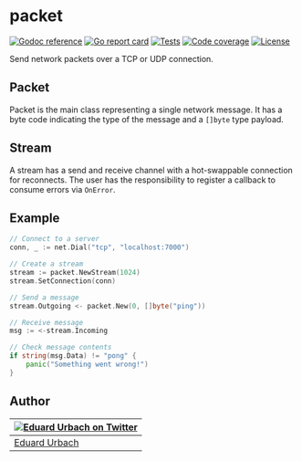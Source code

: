 # packet

[![Godoc reference][godoc-image]][godoc-url]
[![Go report card][goreportcard-image]][goreportcard-url]
[![Tests][travis-image]][travis-url]
[![Code coverage][codecov-image]][codecov-url]
[![License][license-image]][license-url]

Send network packets over a TCP or UDP connection.

## Packet

Packet is the main class representing a single network message. It has a byte code indicating the type of the message and a `[]byte` type payload.

## Stream

A stream has a send and receive channel with a hot-swappable connection for reconnects.
The user has the responsibility to register a callback to consume errors via `OnError`.

## Example

```go
// Connect to a server
conn, _ := net.Dial("tcp", "localhost:7000")

// Create a stream
stream := packet.NewStream(1024)
stream.SetConnection(conn)

// Send a message
stream.Outgoing <- packet.New(0, []byte("ping"))

// Receive message
msg := <-stream.Incoming

// Check message contents
if string(msg.Data) != "pong" {
	panic("Something went wrong!")
}
```

## Author

| [![Eduard Urbach on Twitter](https://gravatar.com/avatar/16ed4d41a5f244d1b10de1b791657989?s=70)](https://twitter.com/eduardurbach "Follow @eduardurbach on Twitter") |
|---|
| [Eduard Urbach](https://eduardurbach.com) |

[godoc-image]: https://godoc.org/github.com/aerogo/aero?status.svg
[godoc-url]: https://godoc.org/github.com/aerogo/aero
[goreportcard-image]: https://goreportcard.com/badge/github.com/aerogo/aero
[goreportcard-url]: https://goreportcard.com/report/github.com/aerogo/aero
[travis-image]: https://travis-ci.org/aerogo/aero.svg?branch=master
[travis-url]: https://travis-ci.org/aerogo/aero
[codecov-image]: https://codecov.io/gh/aerogo/aero/branch/master/graph/badge.svg
[codecov-url]: https://codecov.io/gh/aerogo/aero
[license-image]: https://img.shields.io/badge/license-MIT-blue.svg
[license-url]: https://github.com/aerogo/aero/blob/master/LICENSE
